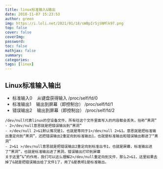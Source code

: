 ```yaml
---
title: linux标准输入&输出
date: 2018-11-07 15:23:53
author: green
img: https://i.loli.net/2021/01/18/sWBpIr5jSNMlk97.png
top: false
cover: false
coverImg: 
password: 
toc: false
mathjax: false
summary: 
categories: 
tags: [linux]
---
```


## Linux标准输入输出

- 标准输入0    从键盘获得输入 /proc/self/fd/0 
- 标准输出1    输出到屏幕（即控制台） /proc/self/fd/1 
- 错误输出2    输出到屏幕（即控制台） /proc/self/fd/2 

```
/dev/null代表linux的空设备文件，所有往这个文件里面写入的内容都会丢失，俗称“黑洞” 
- 2>/dev/null意思就是把错误输出到“黑洞” 
- >/dev/null 2>&1默认情况是1，也就是等同于1>/dev/null 2>&1。意思就是把标准输出重定向到“黑洞”，还把错误输出2重定向到标准输出1，也就是标准输出和错误输出都进了“黑洞” 
- 2>&1 >/dev/null意思就是把错误输出2重定向到标准出书1，也就是屏幕，标准输出进了“黑洞”，也就是标准输出进了黑洞，错误输出打印到屏幕 
关于这里”&”的作用，我们可以这么理解2>/dev/null重定向到文件，那么2>&1，这里如果去掉了&就是把错误输出给了文件1了，用了&是表明1是标准输出。
```